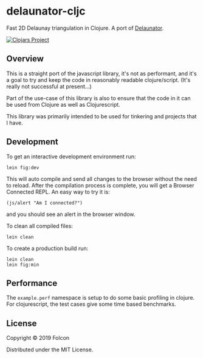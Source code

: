 # delaunator-cljc

Fast 2D Delaunay triangulation in Clojure. A port of [Delaunator](https://github.com/mapbox/delaunator).

[![Clojars Project](https://img.shields.io/clojars/v/delaunator-cljc.svg)](https://clojars.org/delaunator-cljc)

## Overview

This is a straight port of the javascript library, it's not as performant,
and it's a goal to try and keep the code in reasonably readable clojure/script.
(It's really not successful at present...)

Part of the use-case of this library is also to ensure that the code in it
can be used from Clojure as well as Clojurescript.

This library was primarily intended to be used for tinkering and projects
that I have.

## Development

To get an interactive development environment run:

    lein fig:dev

This will auto compile and send all changes to the browser without the
need to reload. After the compilation process is complete, you will
get a Browser Connected REPL. An easy way to try it is:

    (js/alert "Am I connected?")

and you should see an alert in the browser window.

To clean all compiled files:

	lein clean

To create a production build run:

	lein clean
	lein fig:min

## Performance

The `example.perf` namespace is setup to do some basic profiling in clojure.
For clojurescript, the test cases give some time based benchmarks.

## License

Copyright © 2019 Folcon

Distributed under the MIT License.
